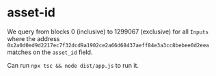 # asset-id
We query from blocks 0 (inclusive) to 1299067 (exclusive) for all `Inputs` where the address `0x2a0d0ed9d2217ec7f32dcd9a1902ce2a66d68437aeff84e3a3cc8bebee0d2eea` 
matches on the `asset_id` field.

Can run `npx tsc && node dist/app.js` to run it.